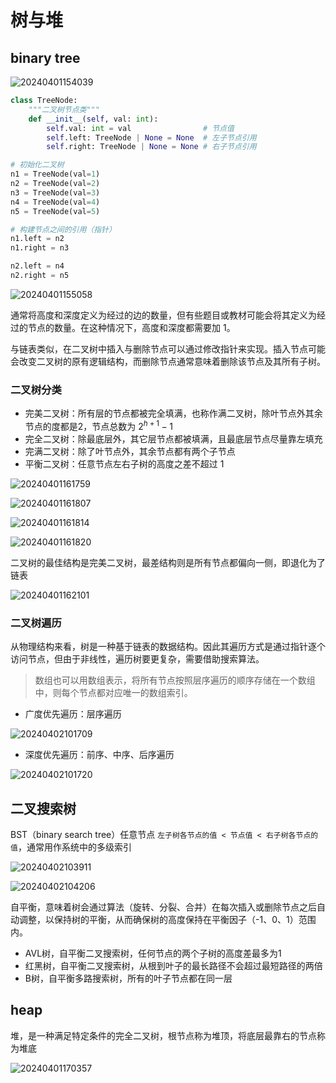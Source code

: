 # 树与堆

## binary tree

![20240401154039](https://image.zuoright.com/20240401154039.png)

```python
class TreeNode:
    """二叉树节点类"""
    def __init__(self, val: int):
        self.val: int = val                # 节点值
        self.left: TreeNode | None = None  # 左子节点引用
        self.right: TreeNode | None = None # 右子节点引用

# 初始化二叉树
n1 = TreeNode(val=1)
n2 = TreeNode(val=2)
n3 = TreeNode(val=3)
n4 = TreeNode(val=4)
n5 = TreeNode(val=5)

# 构建节点之间的引用（指针）
n1.left = n2
n1.right = n3

n2.left = n4
n2.right = n5
```

![20240401155058](https://image.zuoright.com/20240401155058.png)

通常将高度和深度定义为经过的边的数量，但有些题目或教材可能会将其定义为经过的节点的数量。在这种情况下，高度和深度都需要加 1。

与链表类似，在二叉树中插入与删除节点可以通过修改指针来实现。插入节点可能会改变二叉树的原有逻辑结构，而删除节点通常意味着删除该节点及其所有子树。

### 二叉树分类

- 完美二叉树：所有层的节点都被完全填满，也称作满二叉树，除叶节点外其余节点的度都是2，节点总数为 $2^{h+1} - 1$
- 完全二叉树：除最底层外，其它层节点都被填满，且最底层节点尽量靠左填充
- 完满二叉树：除了叶节点外，其余节点都有两个子节点
- 平衡二叉树：任意节点左右子树的高度之差不超过 1

![20240401161759](https://image.zuoright.com/20240401161759.png)

![20240401161807](https://image.zuoright.com/20240401161807.png)

![20240401161814](https://image.zuoright.com/20240401161814.png)

![20240401161820](https://image.zuoright.com/20240401161820.png)

二叉树的最佳结构是完美二叉树，最差结构则是所有节点都偏向一侧，即退化为了链表

![20240401162101](https://image.zuoright.com/20240401162101.png)

### 二叉树遍历

从物理结构来看，树是一种基于链表的数据结构。因此其遍历方式是通过指针逐个访问节点，但由于非线性，遍历树要更复杂，需要借助搜索算法。

> 数组也可以用数组表示，将所有节点按照层序遍历的顺序存储在一个数组中，则每个节点都对应唯一的数组索引。

- 广度优先遍历：层序遍历

![20240402101709](https://image.zuoright.com/20240402101709.png)

- 深度优先遍历：前序、中序、后序遍历

![20240402101720](https://image.zuoright.com/20240402101720.png)

## 二叉搜索树

BST（binary search tree）任意节点 `左子树各节点的值 < 节点值 < 右子树各节点的值`，通常用作系统中的多级索引

![20240402103911](https://image.zuoright.com/20240402103911.png)

![20240402104206](https://image.zuoright.com/20240402104206.png)

自平衡，意味着树会通过算法（旋转、分裂、合并）在每次插入或删除节点之后自动调整，以保持树的平衡，从而确保树的高度保持在平衡因子（-1、0、1）范围内。

- AVL树，自平衡二叉搜索树，任何节点的两个子树的高度差最多为1
- 红黑树，自平衡二叉搜索树，从根到叶子的最长路径不会超过最短路径的两倍
- B树，自平衡多路搜索树，所有的叶子节点都在同一层

## heap

堆，是一种满足特定条件的完全二叉树，根节点称为堆顶，将底层最靠右的节点称为堆底

![20240401170357](https://image.zuoright.com/20240401170357.png)
